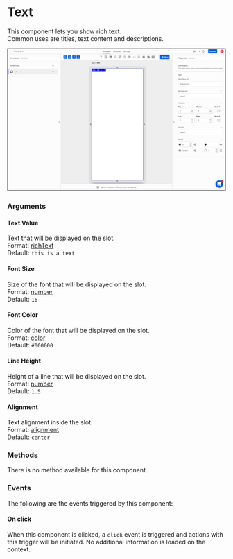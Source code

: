 # Text

This component lets you show rich text.   
Common uses are titles, text content and descriptions.

![](../../../../.gitbook/assets/text.gif)

### Arguments

#### Text Value

Text that will be displayed on the slot.  
Format: [richText](https://docs.abstra.app/docs/projects/front-end/arguments/argument-types#richtext)  
Default: `this is a text`

#### Font Size

Size of the font that will be displayed on the slot.  
Format: [number](https://docs.abstra.app/docs/projects/front-end/arguments/argument-types#number)  
Default: `16`

#### Font Color

Color of the font that will be displayed on the slot.  
Format: [color](https://docs.abstra.app/docs/projects/front-end/arguments/argument-types#color)  
Default: `#000000`

#### Line Height

Height of a line that will be displayed on the slot.  
Format: [number](https://docs.abstra.app/docs/projects/front-end/arguments/argument-types#number)  
Default: `1.5`

#### Alignment

Text alignment inside the slot.  
Format: [alignment](https://docs.abstra.app/docs/projects/front-end/arguments/argument-types#alignment)  
Default: `center`

### Methods

There is no method available for this component.

### Events

The following are the events triggered by this component:

#### On click

When this component is clicked, a `click` event is triggered and actions with this trigger will be initiated. No additional information is loaded on the context.

